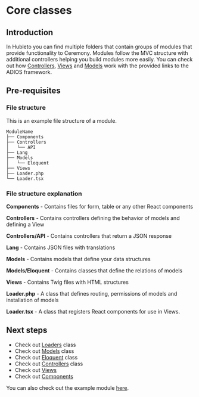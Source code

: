 # Core classes

## Introduction

In Hubleto you can find multiple folders that contain groups of modules that provide functionality to Ceremony.
Modules follow the MVC structure with additional controllers helping you build modules more easily. You can check out how [Controllers](../assets/images/Ceremony_deals.jpg), [Views](../assets/images/Ceremony_deals.jpg) and [Models](../assets/images/Ceremony_deals.jpg) work with the provided links to the ADIOS framework.

## Pre-requisites

### File structure

This is an example file structure of a module.

```
ModuleName
├── Components
├── Controllers
│   └── API
├── Lang
├── Models
│   └── Eloquent
├── Views
├── Loader.php
└── Loader.tsx
```

### File structure explanation

**Components** - Contains files for form, table or any other React components

**Controllers** - Contains controllers defining the behavior of models and defining a View

**Controllers/API** - Contains controllers that return a JSON response

**Lang** - Contains JSON files with translations

**Models** - Contains models that define your data structures

**Models/Eloquent** - Contains classes that define the relations of models

**Views** - Contains Twig files with HTML structures

**Loader.php** - A class that defines routing, permissions of models and installation of models

**Loader.tsx** - A class that registers React components for use in Views.


## Next steps

- Check out [Loaders](loader) class
- Check out [Models](model) class
- Check out [Eloquent](eloquent) class
- Check out [Controllers](controller) class
- Check out [Views](customizing-ui/view)
- Check out [Components](customizing-ui/component)

You can also check out the example module [here](https://github.com/wai-blue/crmn-ext-hello-world).